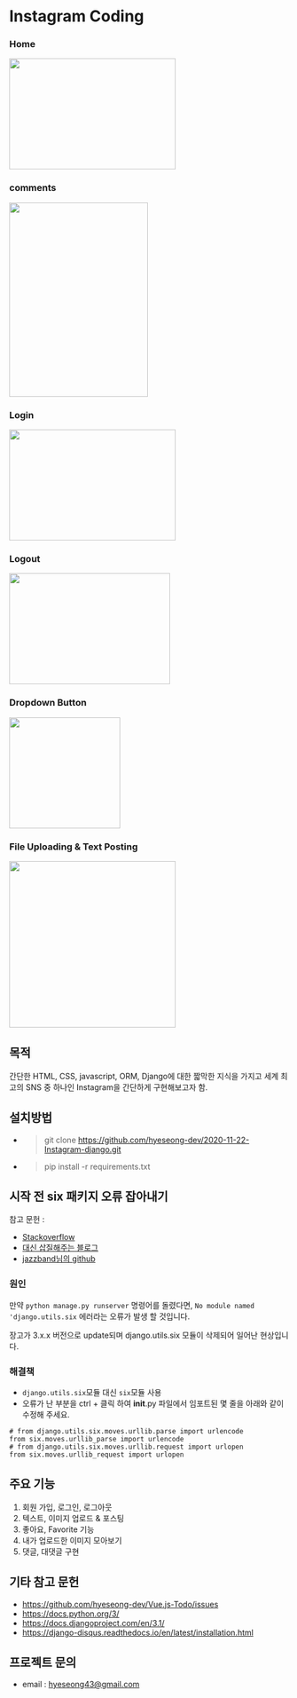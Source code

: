 # Instagram Coding



### Home 
<img src="https://user-images.githubusercontent.com/57933835/99907251-256bf400-2d1f-11eb-8d82-0d93f7f7bff1.png" width="300" height="200">

### comments
<img src="https://user-images.githubusercontent.com/57933835/99907984-2ef75b00-2d23-11eb-828e-c093f9dfb30c.png" width="250" height="350">

### Login 
<img src="https://user-images.githubusercontent.com/57933835/99907259-33ba1000-2d1f-11eb-9374-85602c9acc44.png" width="300" height="200">

### Logout 
<img src="https://user-images.githubusercontent.com/57933835/99907323-8a274e80-2d1f-11eb-980c-7acbe3712339.png" width="290" height="200">

### Dropdown Button
<img src="https://user-images.githubusercontent.com/57933835/99907273-43d1ef80-2d1f-11eb-89a4-48e1613ff1ac.png" width="200" height="200">

### File Uploading & Text Posting
<img src="https://user-images.githubusercontent.com/57933835/99907286-59471980-2d1f-11eb-962e-1202fc3d6574.png" width="300" height="300">

## 목적
간단한 HTML, CSS, javascript, ORM, Django에 대한 짧막한 지식을 가지고 세계 최고의 SNS 중 하나인 Instagram을 간단하게 구현해보고자 함.


## 설치방법
* > git clone https://github.com/hyeseong-dev/2020-11-22-Instagram-django.git
* > pip install -r requirements.txt

## 시작 전 six 패키지 오류   잡아내기 

참고 문헌 : 
- [Stackoverflow](https://stackoverflow.com/questions/59524941/modulenotfounderror-no-module-named-django-utils-six)
- [대신 삽질해주는 블로그](https://aprkal12-6.tistory.com/2)
- [jazzband님의 github](https://github.com/jazzband/django-sortedm2m/issues/151)
### 원인 
만약 `python manage.py runserver` 명령어를 돌렸다면, `No module named 'django.utils.six` 에러라는 오류가 발생 할 것입니다.

장고가 3.x.x 버전으로 update되며 django.utils.six 모듈이 삭제되어 일어난 현상입니다. 

### 해결책 
- `django.utils.six`모듈 대신 `six`모듈 사용
- 오류가 난 부분을 ctrl + 클릭 하여 __init__.py 파일에서 임포트된 몇 줄을 아래와 같이 수정해 주세요.
  
```text
# from django.utils.six.moves.urllib.parse import urlencode
from six.moves.urllib_parse import urlencode
# from django.utils.six.moves.urllib.request import urlopen
from six.moves.urllib_request import urlopen
```


## 주요 기능 
1. 회원 가입, 로그인, 로그아웃
2. 텍스트, 이미지 업로드 & 포스팅
3. 좋아요, Favorite 기능
4. 내가 업로드한 이미지 모아보기 
5. 댓글, 대댓글 구현


## 기타 참고 문헌
* https://github.com/hyeseong-dev/Vue.js-Todo/issues
* https://docs.python.org/3/
* https://docs.djangoproject.com/en/3.1/
* https://django-disqus.readthedocs.io/en/latest/installation.html

## 프로젝트 문의
* email : hyeseong43@gmail.com



